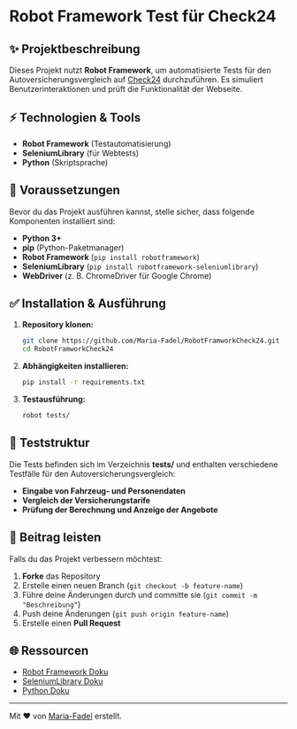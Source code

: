 # Robot Framework Test für Check24

## ✨ Projektbeschreibung
Dieses Projekt nutzt **Robot Framework**, um automatisierte Tests für den Autoversicherungsvergleich auf [Check24](https://www.check24.de/) durchzuführen. Es simuliert Benutzerinteraktionen und prüft die Funktionalität der Webseite.

## ⚡ Technologien & Tools
- **Robot Framework** (Testautomatisierung)
- **SeleniumLibrary** (für Webtests)
- **Python** (Skriptsprache)

## 📝 Voraussetzungen
Bevor du das Projekt ausführen kannst, stelle sicher, dass folgende Komponenten installiert sind:

- **Python 3+**
- **pip** (Python-Paketmanager)
- **Robot Framework** (`pip install robotframework`)
- **SeleniumLibrary** (`pip install robotframework-seleniumlibrary`)
- **WebDriver** (z. B. ChromeDriver für Google Chrome)

## ✅ Installation & Ausführung
1. **Repository klonen:**
   ```bash
   git clone https://github.com/Maria-Fadel/RobotFramworkCheck24.git
   cd RobotFramworkCheck24
   ```
2. **Abhängigkeiten installieren:**
   ```bash
   pip install -r requirements.txt
   ```
3. **Testausführung:**
   ```bash
   robot tests/
   ```

## 📝 Teststruktur
Die Tests befinden sich im Verzeichnis **tests/** und enthalten verschiedene Testfälle für den Autoversicherungsvergleich:
- **Eingabe von Fahrzeug- und Personendaten**
- **Vergleich der Versicherungstarife**
- **Prüfung der Berechnung und Anzeige der Angebote**

## 💪 Beitrag leisten
Falls du das Projekt verbessern möchtest:
1. **Forke** das Repository
2. Erstelle einen neuen Branch (`git checkout -b feature-name`)
3. Führe deine Änderungen durch und committe sie (`git commit -m "Beschreibung"`)
4. Push deine Änderungen (`git push origin feature-name`)
5. Erstelle einen **Pull Request**

## 🌐 Ressourcen
- [Robot Framework Doku](https://robotframework.org/)
- [SeleniumLibrary Doku](https://robotframework.org/SeleniumLibrary/)
- [Python Doku](https://docs.python.org/3/)

---
Mit ❤ von [Maria-Fadel](https://github.com/Maria-Fadel) erstellt.


